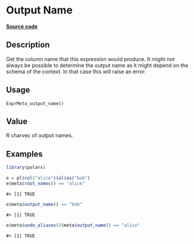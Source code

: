 
# Output Name

[**Source code**](https://github.com/pola-rs/r-polars/tree/4c60e4ba5981c539b9639261157303d78f545b69/R/expr__meta.R#L107)

## Description

Get the column name that this expression would produce. It might not
always be possible to determine the output name as it might depend on
the schema of the context. In that case this will raise an error.

## Usage

<pre><code class='language-R'>ExprMeta_output_name()
</code></pre>

## Value

R charvec of output names.

## Examples

``` r
library(polars)

e = pl$col("alice")$alias("bob")
e$meta$root_names() == "alice"
```

    #> [1] TRUE

``` r
e$meta$output_name() == "bob"
```

    #> [1] TRUE

``` r
e$meta$undo_aliases()$meta$output_name() == "alice"
```

    #> [1] TRUE

